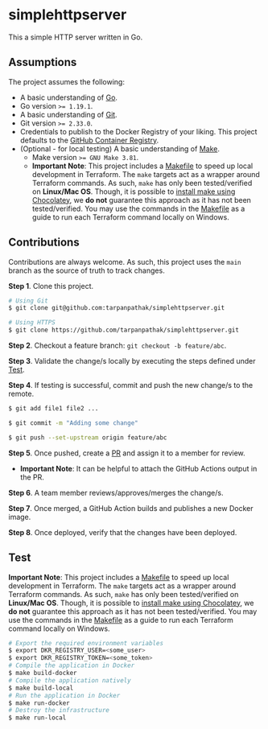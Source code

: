 # simplehttpserver

This a simple HTTP server written in Go.

## Assumptions

The project assumes the following:

- A basic understanding of [Go](https://go.dev). 
- Go version `>= 1.19.1`.
- A basic understanding of [Git](https://git-scm.com/).
- Git version `>= 2.33.0`.
- Credentials to publish to the Docker Registry of your liking. This project defaults to the [GitHub Container Registry](https://docs.github.com/en/packages/working-with-a-github-packages-registry/working-with-the-container-registry).
- (Optional - for local testing) A basic understanding of [Make](https://www.gnu.org/software/make/manual/make.html#Introduction).
  - Make version `>= GNU Make 3.81`.
  - **Important Note**: This project includes a [Makefile](https://github.com/tarpanpathak/simplehttpserver/blob/main/Makefile) to speed up local development in Terraform. The `make` targets act as a wrapper around Terraform commands. As such, `make` has only been tested/verified on **Linux/Mac OS**. Though, it is possible to [install make using Chocolatey](https://community.chocolatey.org/packages/make), we **do not** guarantee this approach as it has not been tested/verified. You may use the commands in the [Makefile](https://github.com/tarpanpathak/simplehttpserver/blob/main/Makefile) as a guide to run each Terraform command locally on Windows.

## Contributions

Contributions are always welcome. As such, this project uses the `main` branch as the source of truth to track changes.

**Step 1**. Clone this project.
```sh
# Using Git
$ git clone git@github.com:tarpanpathak/simplehttpserver.git

# Using HTTPS
$ git clone https://github.com/tarpanpathak/simplehttpserver.git
```

**Step 2**. Checkout a feature branch: `git checkout -b feature/abc`.

**Step 3**. Validate the change/s locally by executing the steps defined under [Test](#test).

**Step 4**. If testing is successful, commit and push the new change/s to the remote.
```sh
$ git add file1 file2 ...

$ git commit -m "Adding some change"

$ git push --set-upstream origin feature/abc
```

**Step 5**. Once pushed, create a [PR](https://docs.github.com/en/pull-requests/collaborating-with-pull-requests/proposing-changes-to-your-work-with-pull-requests/creating-a-pull-request) and assign it to a member for review.
- **Important Note**: It can be helpful to attach the GitHub Actions output in the PR.

**Step 6**. A team member reviews/approves/merges the change/s.

**Step 7**. Once merged, a GitHub Action builds and publishes a new Docker image.

**Step 8**. Once deployed, verify that the changes have been deployed.

## Test

**Important Note**: This project includes a [Makefile](https://github.com/tarpanpathak/simplehttpserver/blob/main/Makefile) to speed up local development in Terraform. The `make` targets act as a wrapper around Terraform commands. As such, `make` has only been tested/verified on **Linux/Mac OS**. Though, it is possible to [install make using Chocolatey](https://community.chocolatey.org/packages/make), we **do not** guarantee this approach as it has not been tested/verified. You may use the commands in the [Makefile](https://github.com/tarpanpathak/simplehttpserver/blob/main/Makefile) as a guide to run each Terraform command locally on Windows.

```sh
# Export the required environment variables 
$ export DKR_REGISTRY_USER=<some_user>
$ export DKR_REGISTRY_TOKEN=<some_token>
# Compile the application in Docker
$ make build-docker
# Compile the application natively
$ make build-local
# Run the application in Docker
$ make run-docker
# Destroy the infrastructure
$ make run-local
```